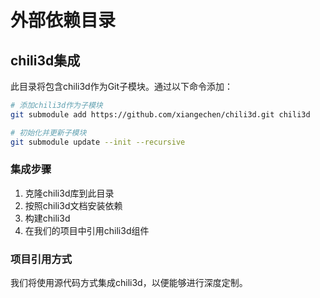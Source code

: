 # 外部依赖目录

## chili3d集成

此目录将包含chili3d作为Git子模块。通过以下命令添加：

```bash
# 添加chili3d作为子模块
git submodule add https://github.com/xiangechen/chili3d.git chili3d

# 初始化并更新子模块
git submodule update --init --recursive
```

### 集成步骤

1. 克隆chili3d库到此目录
2. 按照chili3d文档安装依赖
3. 构建chili3d
4. 在我们的项目中引用chili3d组件

### 项目引用方式

我们将使用源代码方式集成chili3d，以便能够进行深度定制。 